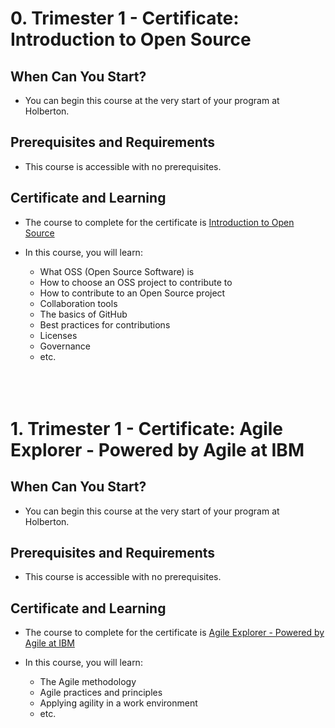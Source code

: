 # 0. Trimester 1 - Certificate: Introduction to Open Source

## When Can You Start?

* You can begin this course at the very start of your program at Holberton.


## Prerequisites and Requirements

* This course is accessible with no prerequisites.

## Certificate and Learning

* The course to complete for the certificate is [Introduction to Open Source](https://skillsbuild.skillsnetwork.site/courses/course-v1:IBM+OS0101EN+v1)

* In this course, you will learn:
    * What OSS (Open Source Software) is
    * How to choose an OSS project to contribute to
    * How to contribute to an Open Source project
    * Collaboration tools
    * The basics of GitHub
    * Best practices for contributions
    * Licenses
    * Governance
    * etc. <br><br><br><br>




# 1. Trimester 1 - Certificate: Agile Explorer - Powered by Agile at IBM  


## When Can You Start?

* You can begin this course at the very start of your program at Holberton.


## Prerequisites and Requirements

* This course is accessible with no prerequisites.

## Certificate and Learning

* The course to complete for the certificate is [Agile Explorer - Powered by Agile at IBM](https://skills.yourlearning.ibm.com/activity/PLAN-716FDF294AB3)

* In this course, you will learn:
    * The Agile methodology
    * Agile practices and principles
    * Applying agility in a work environment
    * etc.